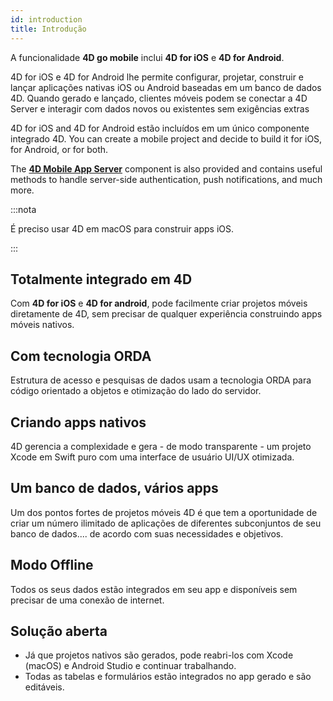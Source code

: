 ```yaml
---
id: introduction
title: Introdução
---
```




A funcionalidade **4D go mobile** inclui **4D for iOS** e **4D for Android**.

4D for iOS e 4D for Android lhe permite configurar, projetar, construir e lançar aplicações nativas iOS ou Android baseadas em um banco de dados 4D. Quando gerado e lançado, clientes móveis podem se conectar a 4D Server e interagir com dados novos ou existentes sem exigências extras

4D for iOS and 4D for Android  estão incluídos em um único componente integrado 4D. You can create a mobile project and decide to build it for iOS, for Android, or for both.

The [**4D Mobile App Server**](https://github.com/4d/4D-Mobile-App-Server#4d-mobile-app-server) component is also provided and contains useful methods to handle server-side authentication, push notifications, and much more.

:::nota

É preciso usar 4D em macOS para construir apps iOS.

:::


## Totalmente integrado em 4D

Com **4D for iOS** e **4D for android**, pode facilmente criar projetos móveis diretamente de 4D, sem precisar de qualquer experiência construindo apps móveis nativos.

## Com tecnologia ORDA

Estrutura de acesso e pesquisas de dados usam a tecnologia ORDA para código orientado a objetos e otimização do lado do servidor.

## Criando apps nativos

4D gerencia a complexidade e gera - de modo transparente - um projeto Xcode em Swift puro com uma interface de usuário UI/UX otimizada.

## Um banco de dados, vários apps

Um dos pontos fortes de projetos móveis 4D é que tem a oportunidade de criar um número ilimitado de aplicações de diferentes subconjuntos de seu banco de dados.... de acordo com suas necessidades e objetivos.

## Modo Offline

Todos os seus dados estão integrados em seu app e disponíveis sem precisar de uma conexão de internet.

## Solução aberta

* Já que projetos nativos são gerados, pode reabri-los com Xcode (macOS) e Android Studio e continuar trabalhando.
* Todas as tabelas e formulários estão integrados no app gerado e são editáveis.
